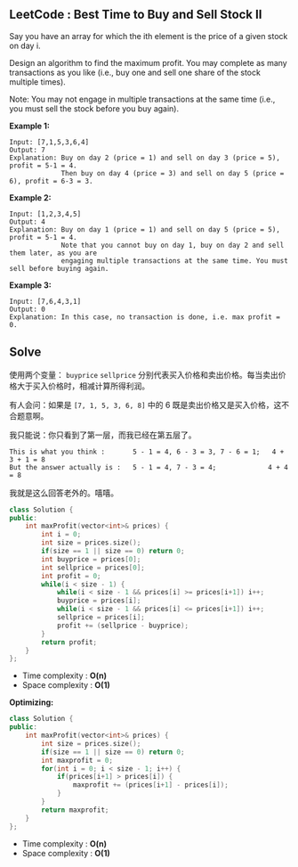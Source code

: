 ## LeetCode : Best Time to Buy and Sell Stock Ⅱ

Say you have an array for which the ith element is the price of a given stock on day i.

Design an algorithm to find the maximum profit. You may complete as many transactions as you like (i.e., buy one and sell one share of the stock multiple times).

Note: You may not engage in multiple transactions at the same time (i.e., you must sell the stock before you buy again).

**Example 1:**

```
Input: [7,1,5,3,6,4]
Output: 7
Explanation: Buy on day 2 (price = 1) and sell on day 3 (price = 5), profit = 5-1 = 4.
             Then buy on day 4 (price = 3) and sell on day 5 (price = 6), profit = 6-3 = 3.
```

**Example 2:**

```
Input: [1,2,3,4,5]
Output: 4
Explanation: Buy on day 1 (price = 1) and sell on day 5 (price = 5), profit = 5-1 = 4.
             Note that you cannot buy on day 1, buy on day 2 and sell them later, as you are
             engaging multiple transactions at the same time. You must sell before buying again.
```

**Example 3:**

```
Input: [7,6,4,3,1]
Output: 0
Explanation: In this case, no transaction is done, i.e. max profit = 0.
```


## Solve

使用两个变量： `buyprice` `sellprice` 分别代表买入价格和卖出价格。每当卖出价格大于买入价格时，相减计算所得利润。

有人会问：如果是 `[7, 1, 5, 3, 6, 8]` 中的 6 既是卖出价格又是买入价格，这不合题意啊。

我只能说：你只看到了第一层，而我已经在第五层了。

```
This is what you think :       5 - 1 = 4, 6 - 3 = 3, 7 - 6 = 1;   4 + 3 + 1 = 8
But the answer actually is :   5 - 1 = 4, 7 - 3 = 4;             4 + 4 = 8
```

我就是这么回答老外的。嘻嘻。

```c++
class Solution {
public:
    int maxProfit(vector<int>& prices) {
        int i = 0;
        int size = prices.size();
        if(size == 1 || size == 0) return 0;
        int buyprice = prices[0];
        int sellprice = prices[0];
        int profit = 0;
        while(i < size - 1) {
            while(i < size - 1 && prices[i] >= prices[i+1]) i++;
            buyprice = prices[i];
            while(i < size - 1 && prices[i] <= prices[i+1]) i++;
            sellprice = prices[i];
            profit += (sellprice - buyprice);
        }
        return profit;
    }
};
```

* Time complexity : **O(n)**
* Space complexity : **O(1)**

**Optimizing:**

```c++
class Solution {
public:
    int maxProfit(vector<int>& prices) {
        int size = prices.size();
        if(size == 1 || size == 0) return 0;
        int maxprofit = 0;
        for(int i = 0; i < size - 1; i++) {
            if(prices[i+1] > prices[i]) {
                maxprofit += (prices[i+1] - prices[i]);
            }
        }
        return maxprofit;
    }
};
```

* Time complexity : **O(n)**
* Space complexity : **O(1)**


